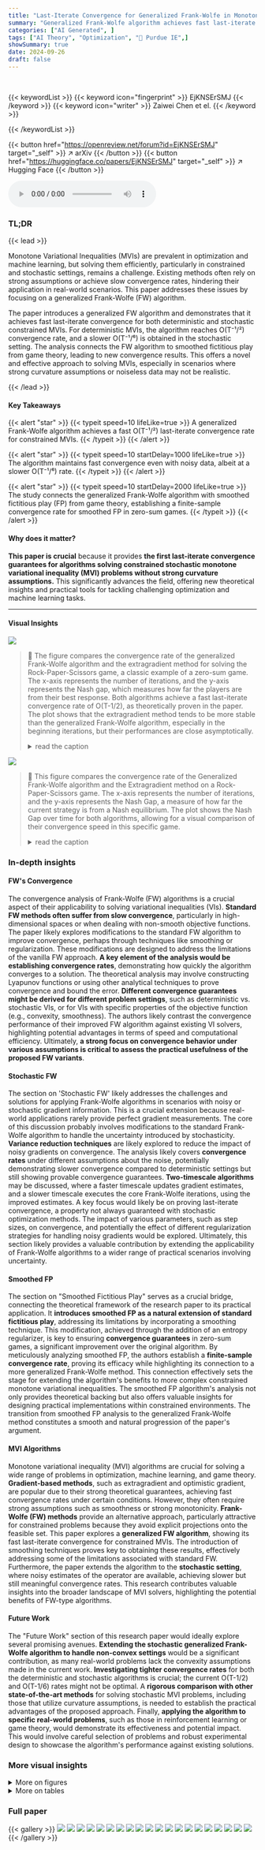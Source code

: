 ```yaml
---
title: "Last-Iterate Convergence for Generalized Frank-Wolfe in Monotone Variational Inequalities"
summary: "Generalized Frank-Wolfe algorithm achieves fast last-iterate convergence for constrained monotone variational inequalities, even with noisy data."
categories: ["AI Generated", ]
tags: ["AI Theory", "Optimization", "🏢 Purdue IE",]
showSummary: true
date: 2024-09-26
draft: false
---
```


<br>

{{< keywordList >}}
{{< keyword icon="fingerprint" >}} EjKNSErSMJ {{< /keyword >}}
{{< keyword icon="writer" >}} Zaiwei Chen et el. {{< /keyword >}}
 
{{< /keywordList >}}

{{< button href="https://openreview.net/forum?id=EjKNSErSMJ" target="_self" >}}
↗ arXiv
{{< /button >}}
{{< button href="https://huggingface.co/papers/EjKNSErSMJ" target="_self" >}}
↗ Hugging Face
{{< /button >}}



<audio controls>
    <source src="https://ai-paper-reviewer.com/EjKNSErSMJ/podcast.wav" type="audio/wav">
    Your browser does not support the audio element.
</audio>


### TL;DR


{{< lead >}}

Monotone Variational Inequalities (MVIs) are prevalent in optimization and machine learning, but solving them efficiently, particularly in constrained and stochastic settings, remains a challenge.  Existing methods often rely on strong assumptions or achieve slow convergence rates, hindering their application in real-world scenarios. This paper addresses these issues by focusing on a generalized Frank-Wolfe (FW) algorithm.

The paper introduces a generalized FW algorithm and demonstrates that it achieves fast last-iterate convergence for both deterministic and stochastic constrained MVIs.  For deterministic MVIs, the algorithm reaches O(T⁻¹/²) convergence rate, and a slower O(T⁻¹/⁶) is obtained in the stochastic setting.  The analysis connects the FW algorithm to smoothed fictitious play from game theory, leading to new convergence results. This offers a novel and effective approach to solving MVIs, especially in scenarios where strong curvature assumptions or noiseless data may not be realistic.

{{< /lead >}}


#### Key Takeaways

{{< alert "star" >}}
{{< typeit speed=10 lifeLike=true >}} A generalized Frank-Wolfe algorithm achieves a fast O(T⁻¹/²) last-iterate convergence rate for constrained MVIs. {{< /typeit >}}
{{< /alert >}}

{{< alert "star" >}}
{{< typeit speed=10 startDelay=1000 lifeLike=true >}} The algorithm maintains fast convergence even with noisy data, albeit at a slower O(T⁻¹/⁶) rate. {{< /typeit >}}
{{< /alert >}}

{{< alert "star" >}}
{{< typeit speed=10 startDelay=2000 lifeLike=true >}} The study connects the generalized Frank-Wolfe algorithm with smoothed fictitious play (FP) from game theory, establishing a finite-sample convergence rate for smoothed FP in zero-sum games. {{< /typeit >}}
{{< /alert >}}

#### Why does it matter?
**This paper is crucial** because it provides **the first last-iterate convergence guarantees for algorithms solving constrained stochastic monotone variational inequality (MVI) problems without strong curvature assumptions.** This significantly advances the field, offering new theoretical insights and practical tools for tackling challenging optimization and machine learning tasks.

------
#### Visual Insights



![](https://ai-paper-reviewer.com/EjKNSErSMJ/figures_20_1.jpg)

> 🔼 The figure compares the convergence rate of the generalized Frank-Wolfe algorithm and the extragradient method for solving the Rock-Paper-Scissors game, a classic example of a zero-sum game. The x-axis represents the number of iterations, and the y-axis represents the Nash gap, which measures how far the players are from their best response. Both algorithms achieve a fast last-iterate convergence rate of O(T-1/2), as theoretically proven in the paper. The plot shows that the extragradient method tends to be more stable than the generalized Frank-Wolfe algorithm, especially in the beginning iterations, but their performances are close asymptotically.
> <details>
> <summary>read the caption</summary>
> Figure 1: Convergence Rate Comparison for the Rock-Paper-Scissors Game
> </details>





![](https://ai-paper-reviewer.com/EjKNSErSMJ/tables_4_1.jpg)

> 🔼 This figure compares the convergence rate of the Generalized Frank-Wolfe algorithm and the Extragradient method on a Rock-Paper-Scissors game.  The x-axis represents the number of iterations, and the y-axis represents the Nash Gap, a measure of how far the current strategy is from a Nash equilibrium.  The plot shows the Nash Gap over time for both algorithms, allowing for a visual comparison of their convergence speed in this specific game.
> <details>
> <summary>read the caption</summary>
> Figure 1: Convergence Rate Comparison for the Rock-Paper-Scissors Game
> </details>





### In-depth insights


#### FW's Convergence
The convergence analysis of Frank-Wolfe (FW) algorithms is a crucial aspect of their applicability to solving variational inequalities (VIs).  **Standard FW methods often suffer from slow convergence**, particularly in high-dimensional spaces or when dealing with non-smooth objective functions.  The paper likely explores modifications to the standard FW algorithm to improve convergence, perhaps through techniques like smoothing or regularization.  These modifications are designed to address the limitations of the vanilla FW approach.  **A key element of the analysis would be establishing convergence rates**, demonstrating how quickly the algorithm converges to a solution.   The theoretical analysis may involve constructing Lyapunov functions or using other analytical techniques to prove convergence and bound the error.  **Different convergence guarantees might be derived for different problem settings**, such as deterministic vs. stochastic VIs, or for VIs with specific properties of the objective function (e.g., convexity, smoothness).  The authors likely contrast the convergence performance of their improved FW algorithm against existing VI solvers, highlighting potential advantages in terms of speed and computational efficiency.  Ultimately,  **a strong focus on convergence behavior under various assumptions is critical to assess the practical usefulness of the proposed FW variants**.

#### Stochastic FW
The section on 'Stochastic FW' likely addresses the challenges and solutions for applying Frank-Wolfe algorithms in scenarios with noisy or stochastic gradient information.  This is a crucial extension because real-world applications rarely provide perfect gradient measurements. The core of this discussion probably involves modifications to the standard Frank-Wolfe algorithm to handle the uncertainty introduced by stochasticity. **Variance reduction techniques** are likely explored to reduce the impact of noisy gradients on convergence.  The analysis likely covers **convergence rates** under different assumptions about the noise, potentially demonstrating slower convergence compared to deterministic settings but still showing provable convergence guarantees.  **Two-timescale algorithms** may be discussed, where a faster timescale updates gradient estimates, and a slower timescale executes the core Frank-Wolfe iterations, using the improved estimates.  A key focus would likely be on proving last-iterate convergence, a property not always guaranteed with stochastic optimization methods. The impact of various parameters, such as step sizes, on convergence, and potentially the effect of different regularization strategies for handling noisy gradients would be explored. Ultimately, this section likely provides a valuable contribution by extending the applicability of Frank-Wolfe algorithms to a wider range of practical scenarios involving uncertainty.

#### Smoothed FP
The section on "Smoothed Fictitious Play" serves as a crucial bridge, connecting the theoretical framework of the research paper to its practical application.  It **introduces smoothed FP as a natural extension of standard fictitious play**, addressing its limitations by incorporating a smoothing technique. This modification, achieved through the addition of an entropy regularizer, is key to ensuring **convergence guarantees** in zero-sum games, a significant improvement over the original algorithm. By meticulously analyzing smoothed FP, the authors establish a **finite-sample convergence rate**, proving its efficacy while highlighting its connection to a more generalized Frank-Wolfe method. This connection effectively sets the stage for extending the algorithm's benefits to more complex constrained monotone variational inequalities.  The smoothed FP algorithm's analysis not only provides theoretical backing but also offers valuable insights for designing practical implementations within constrained environments.  The transition from smoothed FP analysis to the generalized Frank-Wolfe method constitutes a smooth and natural progression of the paper's argument.

#### MVI Algorithms
Monotone variational inequality (MVI) algorithms are crucial for solving a wide range of problems in optimization, machine learning, and game theory.  **Gradient-based methods**, such as extragradient and optimistic gradient, are popular due to their strong theoretical guarantees, achieving fast convergence rates under certain conditions.  However, they often require strong assumptions such as smoothness or strong monotonicity.  **Frank-Wolfe (FW) methods** provide an alternative approach, particularly attractive for constrained problems because they avoid explicit projections onto the feasible set.  This paper explores a **generalized FW algorithm**, showing its fast last-iterate convergence for constrained MVIs.  The introduction of smoothing techniques proves key to obtaining these results, effectively addressing some of the limitations associated with standard FW.  Furthermore, the paper extends the algorithm to the **stochastic setting**, where noisy estimates of the operator are available, achieving slower but still meaningful convergence rates. This research contributes valuable insights into the broader landscape of MVI solvers, highlighting the potential benefits of FW-type algorithms.

#### Future Work
The "Future Work" section of this research paper would ideally explore several promising avenues.  **Extending the stochastic generalized Frank-Wolfe algorithm to handle non-convex settings** would be a significant contribution, as many real-world problems lack the convexity assumptions made in the current work.  **Investigating tighter convergence rates** for both the deterministic and stochastic algorithms is crucial; the current O(T-1/2) and O(T-1/6) rates might not be optimal.  A **rigorous comparison with other state-of-the-art methods** for solving stochastic MVI problems, including those that utilize curvature assumptions, is needed to establish the practical advantages of the proposed approach.  Finally, **applying the algorithm to specific real-world problems**, such as those in reinforcement learning or game theory, would demonstrate its effectiveness and potential impact.  This would involve careful selection of problems and robust experimental design to showcase the algorithm's performance against existing solutions.


### More visual insights

<details>
<summary>More on figures
</summary>


![](https://ai-paper-reviewer.com/EjKNSErSMJ/figures_20_2.jpg)

> 🔼 This figure compares the convergence rates of the generalized Frank-Wolfe algorithm and the extragradient method on the Rock-Paper-Scissors game.  The x-axis represents the number of iterations, and the y-axis represents the Nash Gap, a measure of how far the current strategy is from a Nash Equilibrium.  The graph shows that both methods exhibit convergence, but the generalized Frank-Wolfe algorithm initially converges faster before the extragradient method eventually outperforms it asymptotically.
> <details>
> <summary>read the caption</summary>
> Figure 1: Convergence Rate Comparison for the Rock-Paper-Scissors Game
> </details>



![](https://ai-paper-reviewer.com/EjKNSErSMJ/figures_21_1.jpg)

> 🔼 This figure compares the convergence rates of the Generalized Frank-Wolfe algorithm and the Extragradient method on the Rock-Paper-Scissors game.  The x-axis represents the number of iterations, and the y-axis represents the Nash Gap, a measure of how far the current strategies are from a Nash equilibrium. The plot shows the Nash Gap decreasing over iterations for both algorithms, indicating convergence.  The Generalized Frank-Wolfe algorithm shows faster initial convergence but the Extragradient method seems to be more stable in the long run, converging to a lower Nash Gap. 
> <details>
> <summary>read the caption</summary>
> Figure 1: Convergence Rate Comparison for the Rock-Paper-Scissors Game
> </details>



![](https://ai-paper-reviewer.com/EjKNSErSMJ/figures_21_2.jpg)

> 🔼 This figure shows the convergence of the stochastic generalized Frank-Wolfe algorithm (Algorithm 3 in the paper) in a stochastic setting. The black line represents the average gap, which is the measure of how far the current iterate is from being a solution to the monotone variational inequality problem.  The grey area represents the standard deviation across multiple runs, illustrating the variability introduced by the stochasticity. The algorithm shows convergence, but not to zero because of the presence of noise in the stochastic setting. The result aligns with Theorem 5.1 which discusses convergence in such scenarios.
> <details>
> <summary>read the caption</summary>
> Figure 4: Convergence of Algorithm 3
> </details>



</details>




<details>
<summary>More on tables
</summary>


![](https://ai-paper-reviewer.com/EjKNSErSMJ/tables_5_1.jpg)
> 🔼 This figure compares the convergence rates of the generalized Frank-Wolfe algorithm and the extragradient method on the Rock-Paper-Scissors game.  The plot shows the Nash Gap (a measure of how far the players are from a Nash equilibrium) over a number of iterations.  It visually demonstrates the performance difference between the two algorithms in this specific game setting.
> <details>
> <summary>read the caption</summary>
> Figure 1: Convergence Rate Comparison for the Rock-Paper-Scissors Game
> </details>

![](https://ai-paper-reviewer.com/EjKNSErSMJ/tables_7_1.jpg)
> 🔼 The figure compares the convergence rate of the Generalized Frank-Wolfe algorithm and the Extragradient method for a randomly generated matrix game. The x-axis represents the number of iterations, and the y-axis represents the Nash gap, a measure of how far each player is from their best response.  The plot shows that while the Generalized Frank-Wolfe algorithm slightly outperforms the extragradient method initially, the extragradient method asymptotically performs better.
> <details>
> <summary>read the caption</summary>
> Figure 3: Convergence Rate Comparison for 
> </details>

![](https://ai-paper-reviewer.com/EjKNSErSMJ/tables_19_1.jpg)
> 🔼 This figure compares the convergence rates of the generalized Frank-Wolfe algorithm and the extragradient method for solving the Rock-Paper-Scissors game, a classic example of a zero-sum game.  The y-axis shows the Nash gap, a measure of how far the players are from the Nash equilibrium, and the x-axis represents the number of iterations.  The plot visualizes the algorithms' convergence towards equilibrium over time.
> <details>
> <summary>read the caption</summary>
> Figure 1: Convergence Rate Comparison for the Rock-Paper-Scissors Game
> </details>

![](https://ai-paper-reviewer.com/EjKNSErSMJ/tables_19_2.jpg)
> 🔼 This table shows the payoff matrix for the Burglar-Policeman game, a zero-sum game where the Burglar aims to avoid capture and the Policeman aims to catch the burglar.  The rows represent the burglar's actions (Stay or Switch), and the columns represent the policeman's actions (Stay or Switch). The entries in the matrix represent the payoff to the burglar, with positive numbers indicating a win for the burglar and negative numbers indicating a win for the policeman.
> <details>
> <summary>read the caption</summary>
> Table 2: The Burglar-Policeman Matrix Game
> </details>

</details>




### Full paper

{{< gallery >}}
<img src="https://ai-paper-reviewer.com/EjKNSErSMJ/1.png" class="grid-w50 md:grid-w33 xl:grid-w25" />
<img src="https://ai-paper-reviewer.com/EjKNSErSMJ/2.png" class="grid-w50 md:grid-w33 xl:grid-w25" />
<img src="https://ai-paper-reviewer.com/EjKNSErSMJ/3.png" class="grid-w50 md:grid-w33 xl:grid-w25" />
<img src="https://ai-paper-reviewer.com/EjKNSErSMJ/4.png" class="grid-w50 md:grid-w33 xl:grid-w25" />
<img src="https://ai-paper-reviewer.com/EjKNSErSMJ/5.png" class="grid-w50 md:grid-w33 xl:grid-w25" />
<img src="https://ai-paper-reviewer.com/EjKNSErSMJ/6.png" class="grid-w50 md:grid-w33 xl:grid-w25" />
<img src="https://ai-paper-reviewer.com/EjKNSErSMJ/7.png" class="grid-w50 md:grid-w33 xl:grid-w25" />
<img src="https://ai-paper-reviewer.com/EjKNSErSMJ/8.png" class="grid-w50 md:grid-w33 xl:grid-w25" />
<img src="https://ai-paper-reviewer.com/EjKNSErSMJ/9.png" class="grid-w50 md:grid-w33 xl:grid-w25" />
<img src="https://ai-paper-reviewer.com/EjKNSErSMJ/10.png" class="grid-w50 md:grid-w33 xl:grid-w25" />
<img src="https://ai-paper-reviewer.com/EjKNSErSMJ/11.png" class="grid-w50 md:grid-w33 xl:grid-w25" />
<img src="https://ai-paper-reviewer.com/EjKNSErSMJ/12.png" class="grid-w50 md:grid-w33 xl:grid-w25" />
<img src="https://ai-paper-reviewer.com/EjKNSErSMJ/13.png" class="grid-w50 md:grid-w33 xl:grid-w25" />
<img src="https://ai-paper-reviewer.com/EjKNSErSMJ/14.png" class="grid-w50 md:grid-w33 xl:grid-w25" />
<img src="https://ai-paper-reviewer.com/EjKNSErSMJ/15.png" class="grid-w50 md:grid-w33 xl:grid-w25" />
<img src="https://ai-paper-reviewer.com/EjKNSErSMJ/16.png" class="grid-w50 md:grid-w33 xl:grid-w25" />
<img src="https://ai-paper-reviewer.com/EjKNSErSMJ/17.png" class="grid-w50 md:grid-w33 xl:grid-w25" />
<img src="https://ai-paper-reviewer.com/EjKNSErSMJ/18.png" class="grid-w50 md:grid-w33 xl:grid-w25" />
<img src="https://ai-paper-reviewer.com/EjKNSErSMJ/19.png" class="grid-w50 md:grid-w33 xl:grid-w25" />
<img src="https://ai-paper-reviewer.com/EjKNSErSMJ/20.png" class="grid-w50 md:grid-w33 xl:grid-w25" />
{{< /gallery >}}